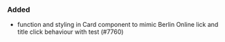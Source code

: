 ### Added

- function and styling in Card component to mimic Berlin Online lick and title click behaviour with test (#7760)
